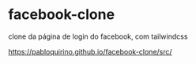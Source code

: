 # facebook-clone
 clone da página de login do facebook, com tailwindcss

 https://pabloquirino.github.io/facebook-clone/src/
